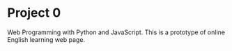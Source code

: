 # Project 0

Web Programming with Python and JavaScript.
This is a prototype of online English learning web page.
